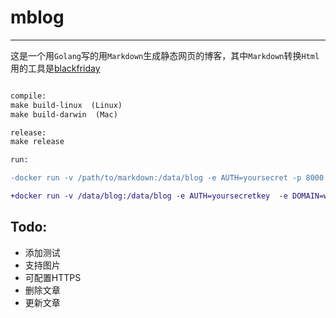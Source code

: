 # mblog

---

这是一个用`Golang`写的用`Markdown`生成静态网页的博客，其中`Markdown`转换`Html`用的工具是[blackfriday](https://github.com/russross/blackfriday)
```diff

compile:
make build-linux  (Linux)
make build-darwin  (Mac)

release:
make release

run:

-docker run -v /path/to/markdown:/data/blog -e AUTH=yoursecret -p 8000:8000 -d fucangyu/mblog

+docker run -v /data/blog:/data/blog -e AUTH=yoursecretkey  -e DOMAIN=www.youdomain.cn -p 443:443  --net=host  -d fucangyu/mblog:latest

```


Todo:
---
* 添加测试
* 支持图片
* 可配置HTTPS
* 删除文章
* 更新文章

